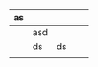 | as |     |    |   |   |
|----|-----|----|---|---|
|    | asd |    |   |   |
|    | ds  | ds |   |   |
|    |     |    |   |   |
